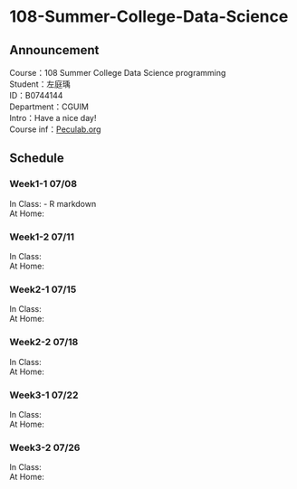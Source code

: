 # 108-Summer-College-Data-Science

## Announcement
Course：108 Summer College Data Science programming    
Student：左庭瑀  
ID：B0744144   
Department：CGUIM  
Intro：Have a nice day!   
Course inf：[Peculab.org](http://peculab.org/)

## Schedule
### Week1-1 07/08
In Class: - R markdown   
At Home:

### Week1-2 07/11
In Class:  
At Home:

### Week2-1 07/15
In Class:  
At Home:

### Week2-2 07/18
In Class:  
At Home:
 
### Week3-1 07/22
In Class:  
At Home:

### Week3-2 07/26
In Class:  
At Home:
